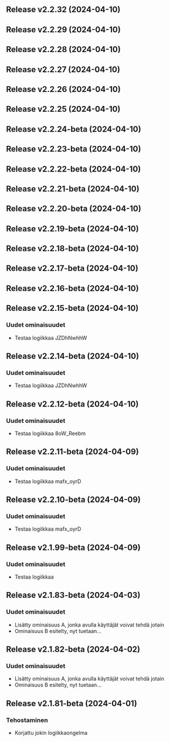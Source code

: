 ## Release v2.2.32 (2024-04-10)

## Release v2.2.29 (2024-04-10)

## Release v2.2.28 (2024-04-10)

## Release v2.2.27 (2024-04-10)

## Release v2.2.26 (2024-04-10)

## Release v2.2.25 (2024-04-10)

## Release v2.2.24-beta (2024-04-10)

## Release v2.2.23-beta (2024-04-10)

## Release v2.2.22-beta (2024-04-10)

## Release v2.2.21-beta (2024-04-10)

## Release v2.2.20-beta (2024-04-10)

## Release v2.2.19-beta (2024-04-10)

## Release v2.2.18-beta (2024-04-10)

## Release v2.2.17-beta (2024-04-10)

## Release v2.2.16-beta (2024-04-10)

## Release v2.2.15-beta (2024-04-10)

### Uudet ominaisuudet

- Testaa logiikkaa JZDhNwhhW

## Release v2.2.14-beta (2024-04-10)

### Uudet ominaisuudet

- Testaa logiikkaa JZDhNwhhW

## Release v2.2.12-beta (2024-04-10)

### Uudet ominaisuudet

- Testaa logiikkaa 8oW_Reebm

## Release v2.2.11-beta (2024-04-09)

### Uudet ominaisuudet

- Testaa logiikkaa mafx_oyrD

## Release v2.2.10-beta (2024-04-09)

### Uudet ominaisuudet

- Testaa logiikkaa mafx_oyrD

## Release v2.1.99-beta (2024-04-09)

### Uudet ominaisuudet

- Testaa logiikkaa

## Release v2.1.83-beta (2024-04-03)

### Uudet ominaisuudet

- Lisätty ominaisuus A, jonka avulla käyttäjät voivat tehdä jotain
- Ominaisuus B esitelty, nyt tuetaan...

## Release v2.1.82-beta (2024-04-02)

### Uudet ominaisuudet

- Lisätty ominaisuus A, jonka avulla käyttäjät voivat tehdä jotain
- Ominaisuus B esitelty, nyt tuetaan...

## Release v2.1.81-beta (2024-04-01)

### Tehostaminen

- Korjattu jokin logiikkaongelma
